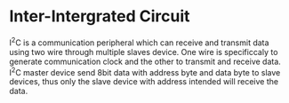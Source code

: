 # Inter-Intergrated Circuit

I<sup>2</sup>C is a communication peripheral which can receive and transmit data using two wire through multiple slaves device. 
One wire is specificcaly to generate communication clock and the other to transmit and receive data. 
I<sup>2</sup>C master device send 8bit data with address byte and data byte to slave devices, thus only the slave device with address intended will receive the data.
<br/>
